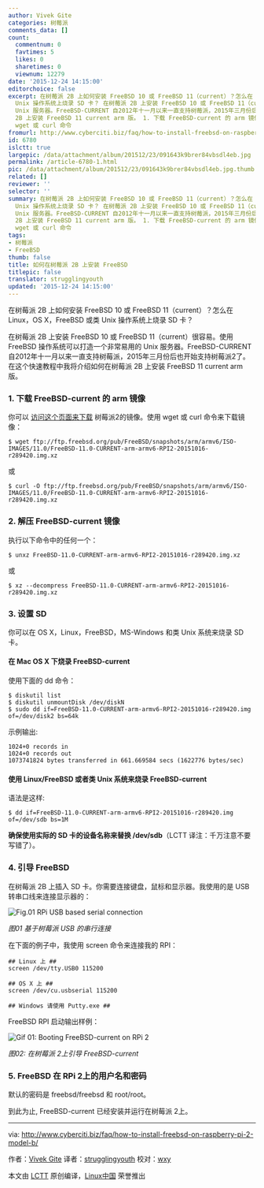 ```yaml
---
author: Vivek Gite
categories: 树莓派
comments_data: []
count:
  commentnum: 0
  favtimes: 5
  likes: 0
  sharetimes: 0
  viewnum: 12279
date: '2015-12-24 14:15:00'
editorchoice: false
excerpt: 在树莓派 2B 上如何安装 FreeBSD 10 或 FreeBSD 11（current）？怎么在 Linux，OS X，FreeBSD 或类
  Unix 操作系统上烧录 SD 卡？ 在树莓派 2B 上安装 FreeBSD 10 或 FreeBSD 11（current）很容易。使用 FreeBSD 操作系统可以打造一个非常易用的
  Unix 服务器。FreeBSD-CURRENT 自2012年十一月以来一直支持树莓派，2015年三月份后也开始支持树莓派2了。在这个快速教程中我将介绍如何在树莓派
  2B 上安装 FreeBSD 11 current arm 版。 1. 下载 FreeBSD-current 的 arm 镜像 你可以 访问这个页面来下载 树莓派2的镜像。使用
  wget 或 curl 命令
fromurl: http://www.cyberciti.biz/faq/how-to-install-freebsd-on-raspberry-pi-2-model-b/
id: 6780
islctt: true
largepic: /data/attachment/album/201512/23/091643k9brer84vbsdl4eb.jpg
permalink: /article-6780-1.html
pic: /data/attachment/album/201512/23/091643k9brer84vbsdl4eb.jpg.thumb.jpg
related: []
reviewer: ''
selector: ''
summary: 在树莓派 2B 上如何安装 FreeBSD 10 或 FreeBSD 11（current）？怎么在 Linux，OS X，FreeBSD 或类
  Unix 操作系统上烧录 SD 卡？ 在树莓派 2B 上安装 FreeBSD 10 或 FreeBSD 11（current）很容易。使用 FreeBSD 操作系统可以打造一个非常易用的
  Unix 服务器。FreeBSD-CURRENT 自2012年十一月以来一直支持树莓派，2015年三月份后也开始支持树莓派2了。在这个快速教程中我将介绍如何在树莓派
  2B 上安装 FreeBSD 11 current arm 版。 1. 下载 FreeBSD-current 的 arm 镜像 你可以 访问这个页面来下载 树莓派2的镜像。使用
  wget 或 curl 命令
tags:
- 树莓派
- FreeBSD
thumb: false
title: 如何在树莓派 2B 上安装 FreeBSD
titlepic: false
translator: strugglingyouth
updated: '2015-12-24 14:15:00'
---
```


在树莓派 2B 上如何安装 FreeBSD 10 或 FreeBSD 11（current）？怎么在 Linux，OS X，FreeBSD 或类 Unix 操作系统上烧录 SD 卡？


在树莓派 2B 上安装 FreeBSD 10 或 FreeBSD 11（current）很容易。使用 FreeBSD 操作系统可以打造一个非常易用的 Unix 服务器。FreeBSD-CURRENT 自2012年十一月以来一直支持树莓派，2015年三月份后也开始支持树莓派2了。在这个快速教程中我将介绍如何在树莓派 2B 上安装 FreeBSD 11 current arm 版。


### 1. 下载 FreeBSD-current 的 arm 镜像


你可以 [访问这个页面来下载](ftp://ftp.freebsd.org/pub/FreeBSD/snapshots/arm/armv6/ISO-IMAGES/11.0) 树莓派2的镜像。使用 wget 或 curl 命令来下载镜像：



```
$ wget ftp://ftp.freebsd.org/pub/FreeBSD/snapshots/arm/armv6/ISO-IMAGES/11.0/FreeBSD-11.0-CURRENT-arm-armv6-RPI2-20151016-r289420.img.xz

```

或



```
$ curl -O ftp://ftp.freebsd.org/pub/FreeBSD/snapshots/arm/armv6/ISO-IMAGES/11.0/FreeBSD-11.0-CURRENT-arm-armv6-RPI2-20151016-r289420.img.xz

```

### 2. 解压 FreeBSD-current 镜像


执行以下命令中的任何一个：



```
$ unxz FreeBSD-11.0-CURRENT-arm-armv6-RPI2-20151016-r289420.img.xz

```

或



```
$ xz --decompress FreeBSD-11.0-CURRENT-arm-armv6-RPI2-20151016-r289420.img.xz

```

### 3. 设置 SD


你可以在 OS X，Linux，FreeBSD，MS-Windows 和类 Unix 系统来烧录 SD 卡。


#### 在 Mac OS X 下烧录 FreeBSD-current


使用下面的 dd 命令：



```
$ diskutil list
$ diskutil unmountDisk /dev/diskN
$ sudo dd if=FreeBSD-11.0-CURRENT-arm-armv6-RPI2-20151016-r289420.img of=/dev/disk2 bs=64k

```

示例输出:



```
1024+0 records in
1024+0 records out
1073741824 bytes transferred in 661.669584 secs (1622776 bytes/sec)

```

#### 使用 Linux/FreeBSD 或者类 Unix 系统来烧录 FreeBSD-current


语法是这样:



```
$ dd if=FreeBSD-11.0-CURRENT-arm-armv6-RPI2-20151016-r289420.img of=/dev/sdb bs=1M

```

**确保使用实际的 SD 卡的设备名称来替换 /dev/sdb**（LCTT 译注：千万注意不要写错了）。


### 4. 引导 FreeBSD


在树莓派 2B 上插入 SD 卡。你需要连接键盘，鼠标和显示器。我使用的是 USB 转串口线来连接显示器的：


![Fig.01 RPi USB based serial connection](/data/attachment/album/201512/23/091643k9brer84vbsdl4eb.jpg)


*图01 基于树莓派 USB 的串行连接*


在下面的例子中，我使用 screen 命令来连接我的 RPI：



```
## Linux 上 ##
screen /dev/tty.USB0 115200

## OS X 上 ##
screen /dev/cu.usbserial 115200

## Windows 请使用 Putty.exe ##

```

FreeBSD RPI 启动输出样例：


![Gif 01: Booting FreeBSD-current on RPi 2](/data/attachment/album/201512/23/091645hi6az1zk6pzz690r.gif)


*图02: 在树莓派 2上引导 FreeBSD-current*


### 5. FreeBSD 在 RPi 2上的用户名和密码


默认的密码是 freebsd/freebsd 和 root/root。


到此为止, FreeBSD-current 已经安装并运行在树莓派 2上。




---


via: <http://www.cyberciti.biz/faq/how-to-install-freebsd-on-raspberry-pi-2-model-b/>


作者：[Vivek Gite](http://www.cyberciti.biz/tips/about-us) 译者：[strugglingyouth](https://github.com/strugglingyouth) 校对：[wxy](https://github.com/wxy)


本文由 [LCTT](https://github.com/LCTT/TranslateProject) 原创编译，[Linux中国](https://linux.cn/) 荣誉推出